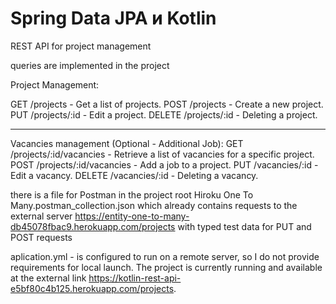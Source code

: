 # Spring Data JPA и Kotlin
REST API for project management

queries are implemented in the project

Project Management: 

GET /projects - Get a list of projects.
POST /projects - Create a new project.
PUT /projects/:id - Edit a project.
DELETE /projects/:id - Deleting a project.
___________
Vacancies management (Optional - Additional Job):
GET /projects/:id/vacancies - Retrieve a list of vacancies for a specific project.
POST /projects/:id/vacancies - Add a job to a project.
PUT /vacancies/:id - Edit a vacancy.
DELETE /vacancies/:id - Deleting a vacancy.

there is a file for Postman in the project root
Hiroku One To Many.postman_collection.json
which already contains requests to the external server
https://entity-one-to-many-db45078fbac9.herokuapp.com/projects
with typed test data for PUT and POST requests 


aplication.yml - is configured to run on a remote server, so I do 
not provide requirements for local launch.
The project is currently running and available at the external link
https://kotlin-rest-api-e5bf80c4b125.herokuapp.com/projects.